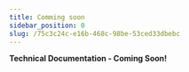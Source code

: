 ```yaml
---
title: Comming soon
sidebar_position: 0
slug: /75c3c24c-e16b-468c-98be-53ced33dbebc
---
```




**Technical Documentation - Coming Soon!**

